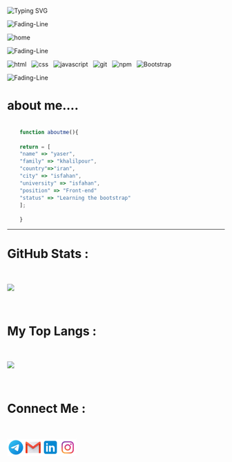![Typing SVG](https://readme-typing-svg.demolab.com?font=Fira+Code&weight=900&size=36&pause=1000&color=F70000&center=true&vCenter=true&width=1500&height=100&lines=Hi+there+👋;I'm+yaser+khalilpour!;Good+to+see+you!)

![Fading-Line](https://user-images.githubusercontent.com/74038190/212284100-561aa473-3905-4a80-b561-0d28506553ee.gif)

![home](https://user-images.githubusercontent.com/90236635/232446433-d5540fa2-fe28-4bb8-b929-cdb51fe61336.gif)


![Fading-Line](https://user-images.githubusercontent.com/74038190/212284100-561aa473-3905-4a80-b561-0d28506553ee.gif)

![html](https://img.shields.io/badge/HTML5-E34F26?style=for-the-badge&logo=html5&logoColor=white) &nbsp; ![css](https://img.shields.io/badge/CSS3-1572B6?style=for-the-badge&logo=css3&logoColor=white) &nbsp; ![javascript](https://img.shields.io/badge/JavaScript-323330?style=for-the-badge&logo=javascript&logoColor=F7DF1E) &nbsp;  ![git](  https://img.shields.io/badge/GIT-E44C30?style=for-the-badge&logo=git&logoColor=white) &nbsp;  ![npm](https://img.shields.io/badge/npm-CB3837?style=for-the-badge&logo=npm&logoColor=white) &nbsp;  ![Bootstrap](https://img.shields.io/badge/Bootstrap-563D7C?style=for-the-badge&logo=bootstrap&logoColor=white)




![Fading-Line](https://user-images.githubusercontent.com/74038190/212284100-561aa473-3905-4a80-b561-0d28506553ee.gif)


# about me....

```javascript

    function aboutme(){

    return = [
    "name" => "yaser",
    "family" => "khalilpour",
    "country"=>"iran",
    "city" => "isfahan",
    "university" => "isfahan",
    "position" => "Front-end"
    "status" => "Learning the bootstrap"
    ];

    }
```
---

# GitHub Stats :

<br>
<br>
<img src="https://github-readme-stats.vercel.app/api?username=yaserkhalilpour&show_icons=true&theme=cobalt"/>
<br>
<br>
<br>

# My Top Langs :

<br>
<br>

<img src="https://github-readme-stats.vercel.app/api/top-langs/?username=yaserkhalilpour&layout=compact"/>
<br>
<br>
<br>

# Connect Me :
<br>
<br>

<a href="#">
    <img align="left" width="40px" src="https://github.com/yaserkhalilpour/yaserkhalilpour/blob/main/icons8-telegram-96.png?raw=true" />
</a>
<a href="#">
    <img align="left" width="40px" src="https://github.com/yaserkhalilpour/yaserkhalilpour/blob/main/icons8-gmail-100.png?raw=true" />
</a>
<a href="#">
    <img align="left" width="40px" src="https://github.com/yaserkhalilpour/yaserkhalilpour/blob/main/icons8-linkedin-96.png?raw=true" />
</a>
<a href="#">
    <img align="left" width="40px" src="https://github.com/yaserkhalilpour/yaserkhalilpour/blob/main/free-png-bmozj.png?raw=true" />
</a>
